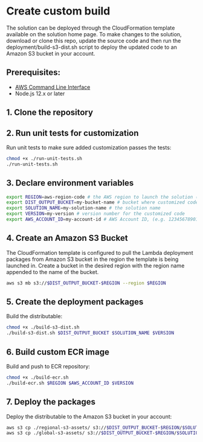 # Create custom build

The solution can be deployed through the CloudFormation template available on the solution home page.
To make changes to the solution, download or clone this repo, update the source code and then run the deployment/build-s3-dist.sh script to deploy the updated code to an Amazon S3 bucket in your account.

## Prerequisites:
* [AWS Command Line Interface](https://aws.amazon.com/cli/)
* Node.js 12.x or later

## 1. Clone the repository

## 2. Run unit tests for customization
Run unit tests to make sure added customization passes the tests:

```bash
chmod +x ./run-unit-tests.sh
./run-unit-tests.sh
```

## 3. Declare environment variables
```bash
export REGION=aws-region-code # the AWS region to launch the solution (e.g. us-east-1)
export DIST_OUTPUT_BUCKET=my-bucket-name # bucket where customized code will reside
export SOLUTION_NAME=my-solution-name # the solution name
export VERSION=my-version # version number for the customized code
export AWS_ACCOUNT_ID=my-account-id # AWS Account ID, (e.g. 123456789012)
```

## 4. Create an Amazon S3 Bucket
The CloudFormation template is configured to pull the Lambda deployment packages from Amazon S3 bucket in the region the template is being launched in. Create a bucket in the desired region with the region name appended to the name of the bucket.
```bash
aws s3 mb s3://$DIST_OUTPUT_BUCKET-$REGION --region $REGION
```

## 5. Create the deployment packages
Build the distributable:
```bash
chmod +x ./build-s3-dist.sh
./build-s3-dist.sh $DIST_OUTPUT_BUCKET $SOLUTION_NAME $VERSION
```

## 6. Build custom ECR image
Build and push to ECR repository:
```bash
chmod +x ./build-ecr.sh
./build-ecr.sh $REGION $AWS_ACCOUNT_ID $VERSION
```

## 7. Deploy the packages
Deploy the distributable to the Amazon S3 bucket in your account:
```bash
aws s3 cp ./regional-s3-assets/ s3://$DIST_OUTPUT_BUCKET-$REGION/$SOLUTION_NAME/$VERSION/ --recursive --acl bucket-owner-full-control
aws s3 cp ./global-s3-assets/ s3://$DIST_OUTPUT_BUCKET-$REGION/$SOLUTION_NAME/$VERSION/ --recursive --acl bucket-owner-full-control
```